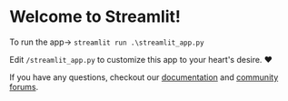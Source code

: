# Welcome to Streamlit!

To run the app-> `streamlit run .\streamlit_app.py`

Edit `/streamlit_app.py` to customize this app to your heart's desire. :heart:

If you have any questions, checkout our [documentation](https://docs.streamlit.io) and [community
forums](https://discuss.streamlit.io).
